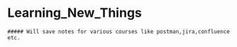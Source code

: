 # Learning_New_Things

```
##### Will save notes for various courses like postman,jira,confluence etc.
```
